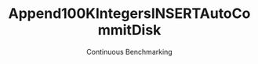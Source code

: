 ---
layout: docu
title: Append100KIntegersINSERTAutoCommitDisk
subtitle: Continuous Benchmarking
selected: CSV
expanded: Benchmarking
benchmark: /individual_results/Append100KIntegersINSERTAutoCommitDisk.html
---